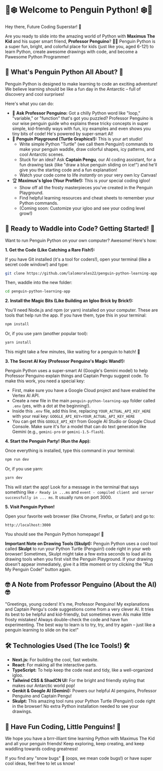 # 🐧❄️ Welcome to Penguin Python! ❄️🐧

Hey there, Future Coding Superstar! 👋

Are you ready to slide into the amazing world of Python with **Maximus The Kid** and his super smart friend, **Professor Penguino**? 🐧✨ Penguin Python is a super fun, bright, and colorful place for kids (just like you, aged 6-12!) to learn Python, create awesome drawings with code, and become a Pawesome Python Programmer!

## 🌟 What's Penguin Python All About? 🌟

Penguin Python is designed to make learning to code an exciting adventure! We believe learning should be like a fun day in the Antarctic – full of discovery and cool surprises!

Here's what you can do:

*   🧠 **Ask Professor Penguino:** Got a chilly Python word like "loop," "variable," or "function" that's got you puzzled? Professor Penguino is our wise penguin guide who explains these tricky concepts in super simple, kid-friendly ways with fun, icy examples and even shows you tiny bits of code! He's powered by super-smart AI!
*   🎨 **Penguin Playground (Turtle Graphics!):** This is your art studio!
    *   Write simple Python "Turtle" (we call them Penguin!) commands to make your penguin waddle, draw colorful shapes, icy patterns, and cool Antarctic scenes.
    *   Stuck for an idea? Ask **Captain Pengu**, our AI coding assistant, for a fun drawing task (like "draw a blue penguin sliding on ice!") and he'll give you the starting code and a fun explanation!
    *   Watch your code come to life *instantly* on your very own Icy Canvas!
*   🏆 **Maximus's Igloo (Your Profile!):** This is *your* special coding igloo!
    *   Show off all the frosty masterpieces you've created in the Penguin Playground.
    *   Find helpful learning resources and cheat sheets to remember your Python commands.
    *   (Coming soon: Customize your igloo and see your coding level grow!)

## 🚀 Ready to Waddle into Code? Getting Started! 🚀

Want to run Penguin Python on your own computer? Awesome! Here's how:

**1. Get the Code (Like Catching a Rare Fish!):**

   If you have Git installed (it's a tool for coders!), open your terminal (like a secret code window!) and type:
   ```bash
   git clone https://github.com/lalomorales22/penguin-python-learning-app.git
   ```
   Then, waddle into the new folder:
   ```bash
   cd penguin-python-learning-app
   ```

**2. Install the Magic Bits (Like Building an Igloo Brick by Brick!):**

   You'll need Node.js and npm (or yarn) installed on your computer. These are tools that help run the app. If you have them, type this in your terminal:
   ```bash
   npm install
   ```
   Or, if you use yarn (another popular tool):
   ```bash
   yarn install
   ```
   This might take a few minutes, like waiting for a penguin to hatch! 🐣

**3. The Secret AI Key (Professor Penguino's Magic Wand!):**

   Penguin Python uses a super-smart AI (Google's Gemini model) to help Professor Penguino explain things and Captain Pengu suggest code. To make this work, you need a special key:

   *   First, make sure you have a Google Cloud project and have enabled the Vertex AI API.
   *   Create a new file in the main `penguin-python-learning-app` folder called `.env` (yes, with a dot at the beginning!).
   *   Inside this `.env` file, add this line, replacing `YOUR_ACTUAL_API_KEY_HERE` with your real key:
     ```
     GOOGLE_API_KEY=YOUR_ACTUAL_API_KEY_HERE
     ```
   *   You can get this `GOOGLE_API_KEY` from Google AI Studio or Google Cloud Console. Make sure it's for a model that can do text generation like Gemini (e.g., `gemini-pro` or `gemini-1.5-flash`).

**4. Start the Penguin Party! (Run the App):**

   Once everything is installed, type this command in your terminal:
   ```bash
   npm run dev
   ```
   Or, if you use yarn:
   ```bash
   yarn dev
   ```
   This will start the app! Look for a message in the terminal that says something like `✓ Ready in ...ms` and `event - compiled client and server successfully in ... ms`. It usually runs on port 3000.

**5. Visit Penguin Python!**

   Open your favorite web browser (like Chrome, Firefox, or Safari) and go to:
   ```
   http://localhost:3000
   ```
   You should see the Penguin Python homepage! 🎉

**Important Note on Drawing Tools (Skulpt):**
Penguin Python uses a cool tool called **Skulpt** to run your Python Turtle (Penguin!) code right in your web browser! Sometimes, Skulpt might take a few extra seconds to load all its drawing tools when you first visit the Penguin Playground. If your drawing doesn't appear immediately, give it a little moment or try clicking the "Run My Penguin Code!" button again.

## 🤓 A Note from Professor Penguino (About the AI) 🤓

"Greetings, young coders! It's me, Professor Penguino! My explanations and Captain Pengu's code suggestions come from a very clever AI. It tries its best to be helpful and kid-friendly, but sometimes even AIs make little frosty mistakes! Always double-check the code and have fun experimenting. The best way to learn is to try, try, and try again – just like a penguin learning to slide on the ice!"

## 🛠️ Technologies Used (The Ice Tools!) 🛠️

*   **Next.js:** For building the cool, fast website.
*   **React:** For making all the interactive parts.
*   **TypeScript:** To help keep the code neat and tidy, like a well-organized igloo.
*   **Tailwind CSS & ShadCN UI:** For the bright and friendly styling that makes our Antarctic world pop!
*   **Genkit & Google AI (Gemini):** Powers our helpful AI penguins, Professor Penguino and Captain Pengu!
*   **Skulpt:** This amazing tool runs your Python Turtle (Penguin!) code right in the browser! No extra Python installation needed to see your drawings.

## 🎨 Have Fun Coding, Little Penguins! 🎨

We hope you have a brrr-illiant time learning Python with Maximus The Kid and all your penguin friends! Keep exploring, keep creating, and keep waddling towards coding greatness!

If you find any "snow bugs" 🐞 (oops, we mean code bugs!) or have super cool ideas, feel free to let us know!
```